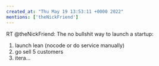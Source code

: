 ```yaml
---
created_at: "Thu May 19 13:53:11 +0000 2022"
mentions: ['theNickFriend']
---
```


RT @theNickFriend: The no bullshit way to launch a startup:

1. launch lean (nocode or do service manually)
2. go sell 5 customers
3. itera…